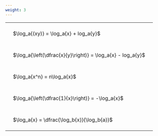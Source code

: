 ```yaml
---
weight: 3
---
```


<style type="text/css">
#T_0d416 th.col_heading {
  text-align: left;
  font-size: 1em;
}
#T_0d416 td {
  text-align: left;
  font-size: 1em;
  padding: 1.5em;
}
</style>
<table id="T_0d416">
  <thead>
  </thead>
  <tbody>
    <tr>
      <td id="T_0d416_row0_col0" class="data row0 col0" >$\log_a{(xy)} = \log_a{x} + log_a{y}$</td>
    </tr>
    <tr>
      <td id="T_0d416_row1_col0" class="data row1 col0" >$\log_a{\left(\dfrac{x}{y}\right)} = \log_a{x} - log_a{y}$</td>
    </tr>
    <tr>
      <td id="T_0d416_row2_col0" class="data row2 col0" >$\log_a{x^n} = n\log_a{x}$</td>
    </tr>
    <tr>
      <td id="T_0d416_row3_col0" class="data row3 col0" >$\log_a{\left(\dfrac{1}{x}\right)} = -\log_a{x}$</td>
    </tr>
    <tr>
      <td id="T_0d416_row4_col0" class="data row4 col0" >$\log_a{x} = \dfrac{\log_b{x}}{\log_b{a}}$</td>
    </tr>
  </tbody>
</table>
